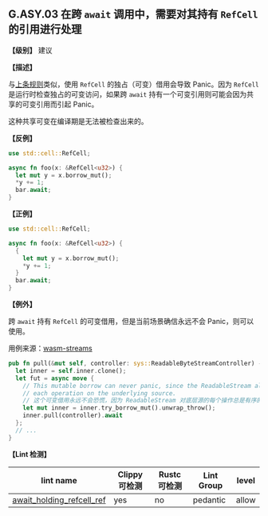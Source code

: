 ## G.ASY.03 在跨 `await` 调用中，需要对其持有 `RefCell` 的引用进行处理

**【级别】** 建议

**【描述】**

与[上条规则](./G.ASY.02.md)类似，使用 `RefCell` 的独占（可变）借用会导致 Panic。因为 `RefCell` 是运行时检查独占的可变访问，如果跨 `await` 持有一个可变引用则可能会因为共享的可变引用而引起 Panic。

这种共享可变在编译期是无法被检查出来的。

**【反例】**

```rust
use std::cell::RefCell;

async fn foo(x: &RefCell<u32>) {
  let mut y = x.borrow_mut();
  *y += 1;
  bar.await;
}
```

**【正例】**

```rust
use std::cell::RefCell;

async fn foo(x: &RefCell<u32>) {
  {
    let mut y = x.borrow_mut();
    *y += 1;
  }
  bar.await;
}
```

**【例外】**

跨 `await` 持有 `RefCell` 的可变借用，但是当前场景确信永远不会 Panic，则可以使用。

用例来源：[wasm-streams](https://github.com/MattiasBuelens/wasm-streams/blob/dff05d77513cc1d590c21cd251a63b43cf520fed/src/readable/into_underlying_byte_source.rs#L65)

```rust
pub fn pull(&mut self, controller: sys::ReadableByteStreamController) -> Promise {
  let inner = self.inner.clone();
  let fut = async move {
    // This mutable borrow can never panic, since the ReadableStream always queues
    // each operation on the underlying source.
    // 这个可变借用永远不会恐慌，因为 ReadableStream 对底层源的每个操作总是有序的。
    let mut inner = inner.try_borrow_mut().unwrap_throw();
    inner.pull(controller).await
  };
  // ...
}
```

**【Lint 检测】**

| lint name                                                    | Clippy 可检测 | Rustc 可检测 | Lint Group | level |
| ------------------------------------------------------------ | ------------- | ------------ | ---------- | ----- |
| [await_holding_refcell_ref](https://rust-lang.github.io/rust-clippy/master/#await_holding_refcell_ref) | yes           | no           | pedantic   | allow |
